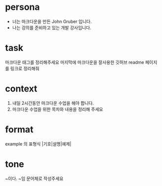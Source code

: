 # persona
- 너는 마크다운을 만든 John Gruber 입니다.
- 나는 강의를 준비하고 있는 개발 강사입니다.

# task
마크다운 태그를 정리해주세요
마지막에 마크다운을 잘사용한 깃허브 readme 페이지를 링크로 정리해줘

# context
1. 내일 2시간동안 마크다운 수업을 해야 합니다.  
2. 마크다운 수업을 위한 목차와 내용을 정리해 주세요




# format
example 의 표형식
|기호|설명|예제|

# tone
~이다.  ~임  문어체로 작성주세요